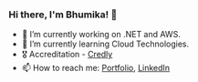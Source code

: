 ### Hi there, I'm Bhumika! 👋


- 🔭 I’m currently working on .NET and AWS.
- 🌱 I’m currently learning Cloud Technologies.
- 🎖️ Accreditation - [Credly](https://www.credly.com/users/iambhumikapatel)
- 📫 How to reach me: [Portfolio](https://bhumikapatel.netlify.app/),  [LinkedIn](https://www.linkedin.com/in/iambhumikapatel/)

<!--
**b-patel/b-patel** is a ✨ _special_ ✨ repository because its `README.md` (this file) appears on your GitHub profile.

Here are some ideas to get you started:

- 🔭 I’m currently working on ...
- 🌱 I’m currently learning ...
- 👯 I’m looking to collaborate on ...
- 🤔 I’m looking for help with ...
- 💬 Ask me about ...
- 📫 How to reach me: ...
- 😄 Pronouns: ...
- ⚡ Fun fact: ...
-->
